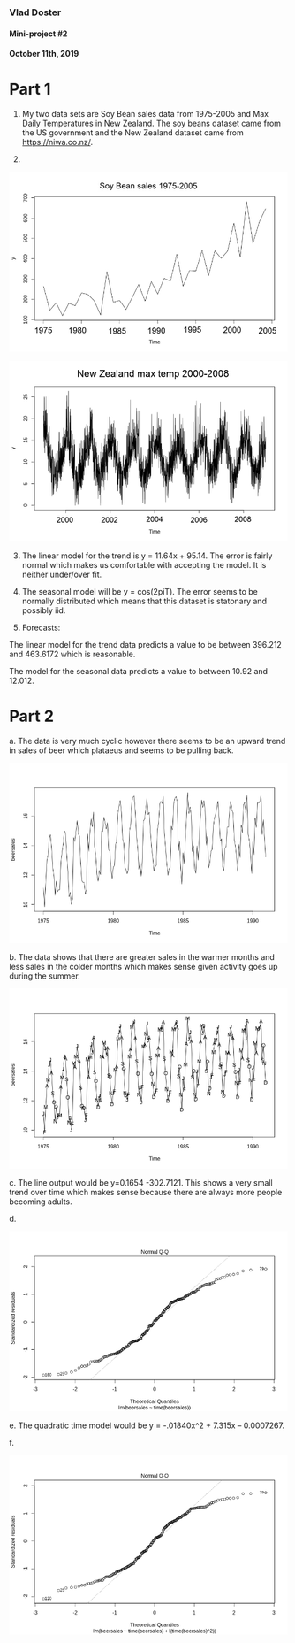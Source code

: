 ### Vlad Doster
#### Mini-project #2
#### October 11th, 2019

# Part 1

1. My two data sets are Soy Bean sales data from 1975-2005 and Max Daily Temperatures in New Zealand. The soy beans dataset came from the US government and the New Zealand dataset came from https://niwa.co.nz/.

2.
![a](https://github.com/vladdoster/t_s/blob/master/p1_1.jpg)

![a](https://github.com/vladdoster/t_s/blob/master/p1_2.jpg)

3. The linear model for the trend is y = 11.64x + 95.14. The error is fairly normal which makes us comfortable with accepting the model. It is neither under/over fit.

4. The seasonal model will be y = cos(2piT). The error seems to be normally distributed which means that this dataset is statonary and possibly iid.

5. Forecasts:

The linear model for the trend data predicts a value to be between 396.212 and 463.6172 which is reasonable.

The model for the seasonal data predicts a value to between 10.92 and 12.012.


# Part 2

a. The data is very much cyclic however there seems to be an upward trend in sales of beer which plataeus and seems to be pulling back.

![a](https://github.com/vladdoster/t_s/blob/master/hw_2/a.png)

b. The data shows that there are greater sales in the warmer months and less sales in the colder months which makes sense given activity goes up during the summer.

![b](https://github.com/vladdoster/t_s/blob/master/hw_2/b.png)

c. The line output would be y=0.1654 -302.7121. This shows a very small trend over time which makes sense because there are always more people becoming adults.

d.

![d](https://github.com/vladdoster/t_s/blob/master/hw_2/d.png)

e. The quadratic time model would be y = -.01840x^2 + 7.315x – 0.0007267.

f.

![f](https://github.com/vladdoster/t_s/blob/master/hw_2/f.png)

